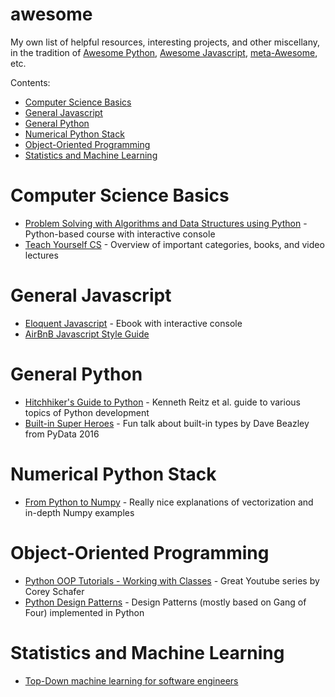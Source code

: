 # awesome

My own list of helpful resources, interesting projects, and other miscellany, in the tradition of [Awesome Python](https://github.com/vinta/awesome-python), 
[Awesome Javascript](https://github.com/sorrycc/awesome-javascript), [meta-Awesome](https://github.com/sindresorhus/awesome), etc.

Contents:
* [Computer Science Basics](#computer-science-basics)
* [General Javascript](#general-javascript)
* [General Python](#general-python)
* [Numerical Python Stack](#numerical-python-stack)
* [Object-Oriented Programming](#object-oriented-programming)
* [Statistics and Machine Learning](#statistics-and--machine-learning)

# Computer Science Basics

* [Problem Solving with Algorithms and Data Structures using Python](http://interactivepython.org/courselib/static/pythonds/index.html) - Python-based course with interactive console
* [Teach Yourself CS](https://teachyourselfcs.com/) - Overview of important categories, books, and video lectures

# General Javascript

* [Eloquent Javascript](http://eloquentjavascript.net/) - Ebook with interactive console
* [AirBnB Javascript Style Guide](https://github.com/airbnb/javascript)

# General Python

* [Hitchhiker's Guide to Python](http://docs.python-guide.org/en/latest/) - Kenneth Reitz et al. guide to various topics of Python development 
* [Built-in Super Heroes](https://www.youtube.com/watch?v=lyDLAutA88s) - Fun talk about built-in types by Dave Beazley from PyData 2016

# Numerical Python Stack

* [From Python to Numpy](http://www.labri.fr/perso/nrougier/from-python-to-numpy/) - Really nice explanations of vectorization and in-depth Numpy examples

# Object-Oriented Programming

* [Python OOP Tutorials - Working with Classes](https://www.youtube.com/playlist?list=PL-osiE80TeTsqhIuOqKhwlXsIBIdSeYtc) - Great Youtube series by Corey Schafer  
* [Python Design Patterns](https://github.com/faif/python-patterns) - Design Patterns (mostly based on Gang of Four) implemented in Python

# Statistics and Machine Learning

* [Top-Down machine learning for software engineers](https://github.com/ZuzooVn/machine-learning-for-software-engineers)


